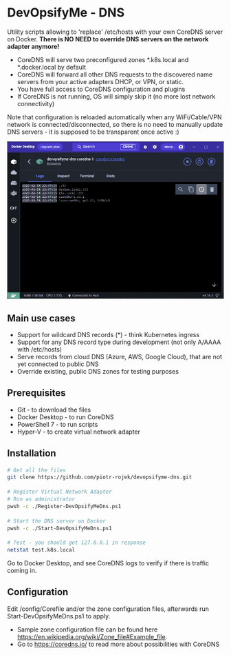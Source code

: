 ﻿# DevOpsifyMe - DNS
Utility scripts allowing to 'replace' /etc/hosts with your own CoreDNS server on Docker. **There is NO NEED to override DNS servers on the network adapter anymore!**
* CoreDNS will serve two preconfigured zones *.k8s.local and *.docker.local by default
* CoreDNS will forward all other DNS requests to the discovered name servers from your active adapters DHCP, or VPN, or static.  
* You have full access to CoreDNS configuration and plugins
* If CoreDNS is not running, OS will simply skip it (no more lost network connectivity)

Note that configuration is reloaded automatically when any WiFi/Cable/VPN network is connected/disconnected, so there is no need to manually update DNS servers - it is supposed to be transparent once active :)

![](docs/coredns.gif)

## Main use cases 

* Support for wildcard DNS records (*) - think Kubernetes ingress
* Support for any DNS record type during development (not only A/AAAA with /etc/hosts)
* Serve records from cloud DNS (Azure, AWS, Google Cloud), that are not yet connected to public DNS
* Override existing, public DNS zones for testing purposes

## Prerequisites
* Git - to download the files
* Docker Desktop - to run CoreDNS
* PowerShell 7 - to run scripts
* Hyper-V - to create virtual network adapter

## Installation


```sh
# Get all the files
git clone https://github.com/piotr-rojek/devopsifyme-dns.git

# Register Virtual Network Adapter
# Run as administrator
pwsh -c ./Register-DevOpsifyMeDns.ps1

# Start the DNS server on Docker
pwsh -c ./Start-DevOpsifyMeDns.ps1

# Test - you should get 127.0.0.1 in response
netstat test.k8s.local
```

Go to Docker Desktop, and see CoreDNS logs to verify if there is traffic coming in.

## Configuration



Edit /config/Corefile and/or the zone configuration files, afterwards run Start-DevOpsifyMeDns.ps1 to apply.
* Sample zone configuration file can be found here https://en.wikipedia.org/wiki/Zone_file#Example_file.
* Go to https://coredns.io/ to read more about possibilities with CoreDNS